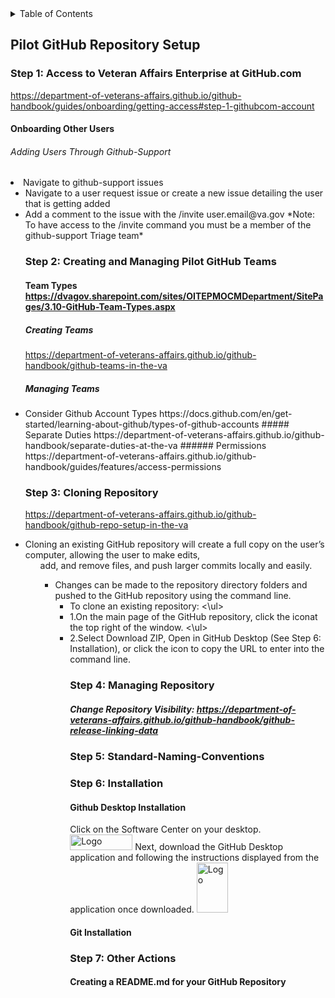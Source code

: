 <!-- TABLE OF CONTENTS -->
<details>
  <summary>Table of Contents</summary>
  <ol>
    <li>
      <a href="#Pilot-GitHub-Repository-Setup">Pilot-GitHub-Repository-Setup</a>
      <ul><li>
       <a href="###Step-1:-Access-to-Veteran-Affairs-Enterprise-at-GitHub.com">VA Enterprise GitHub Access</a> <ul>
       <li>
        <a href="###Step 2: Creating and Managing Pilot GitHub Teams">Creating and Managing Pilot GitHub Teams</a><ul>
        <li>
        <a href="###Step-3:-Cloning-Repository">Cloning Repository</a><ul>
         <li>
           <a href="###Step-4:-Managing-Repository">Managing Repository</a> <ul>
          <li>
        <a href="###Step-5:-Standard-Naming-Conventions">Naming Conventions</a>
        <li>
          <a href="###Step-6:-Installation">Installation</a>
        <li>
        <a href="###Step-7:-Other-Actions">Other Actions</a>
        </ul>
          </li>
          </ul>
       </ol>
        
 
</details> 
        
## Pilot GitHub Repository Setup </a>
### Step 1: Access to Veteran Affairs Enterprise at GitHub.com
https://department-of-veterans-affairs.github.io/github-handbook/guides/onboarding/getting-access#step-1-githubcom-account 

#### Onboarding Other Users
###### Adding Users Through Github-Support
<li> Navigate to github-support issues </a><ul>
<li> Navigate to a user request issue or create a new issue detailing the user that is getting added </a> 
<li> Add a comment to the issue with the /invite user.email@va.gov</a> 
    *Note: To have access to the /invite command you must be a member of the github-support Triage team*


### Step 2: Creating and Managing Pilot GitHub Teams
#### Team Types https://dvagov.sharepoint.com/sites/OITEPMOCMDepartment/SitePages/3.10-GitHub-Team-Types.aspx
##### Creating Teams </a>
 https://department-of-veterans-affairs.github.io/github-handbook/github-teams-in-the-va
 ##### Managing Teams</a>
 <li>Consider Github Account Types
 https://docs.github.com/en/get-started/learning-about-github/types-of-github-accounts
 ##### Separate Duties </a>
 https://department-of-veterans-affairs.github.io/github-handbook/separate-duties-at-the-va
 ###### Permissions </a>
 https://department-of-veterans-affairs.github.io/github-handbook/guides/features/access-permissions


### Step 3: Cloning Repository <ul> <ol>
https://department-of-veterans-affairs.github.io/github-handbook/github-repo-setup-in-the-va </a>
<li>Cloning an existing GitHub repository will create a full copy on the user’s computer, allowing the user to make edits, </a><ul>
add, and remove files, and push larger commits locally and easily. </a><ul>
<li>Changes can be made to the repository directory folders and pushed to the GitHub repository using the command line.  </a> <ul>
<li>To clone an existing repository:</a> <\ul><li>
1.On the main page of the GitHub repository, click the iconat the top right of the window. <a/> <\ul><li>
2.Select Download ZIP, Open in GitHub Desktop (See Step 6: Installation), or click the icon to copy the URL to enter into the command line. <a/>

  
### Step 4: Managing Repository
##### Change Repository Visibility: https://department-of-veterans-affairs.github.io/github-handbook/github-release-linking-data
  
### Step 5: Standard-Naming-Conventions

### Step 6: Installation
#### Github Desktop Installation
Click on the Software Center on your desktop.
<img src="https://user-images.githubusercontent.com/105750400/182799638-8b986305-3726-499f-92df-ae319d04c2c6.png" alt="Logo" width="100" height="25">
  Next, download the GitHub Desktop application and following the instructions displayed from the application once downloaded.
  <img src="https://user-images.githubusercontent.com/105750400/182800055-dccd42af-a1ba-4c8b-9aa1-f3fde39f74e5.png" alt="Logo" width="50" height="80">

#### Git Installation


### Step 7: Other Actions
#### Creating a README.md for your GitHub Repository
####
